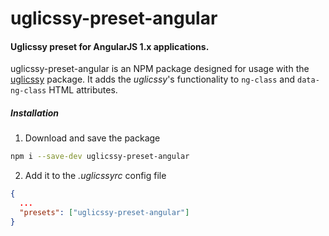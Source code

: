 # uglicssy-preset-angular
#### Uglicssy preset for AngularJS 1.x applications.
uglicssy-preset-angular is an NPM package designed for usage with the [uglicssy](https://github.com/matewka/uglicssy) package.
It adds the _uglicssy_'s functionality to `ng-class` and `data-ng-class` HTML attributes.

##### Installation

1. Download and save the package

  ```bash
  npm i --save-dev uglicssy-preset-angular
  ```
2. Add it to the _.uglicssyrc_ config file

  ```json
  {
    ...
    "presets": ["uglicssy-preset-angular"]
  }
  ```